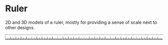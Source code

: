 Ruler
=====

2D and 3D models of a ruler, mostly for providing a sense of scale next to other designs.

![exports/ruler-2d-x-300.png](exports/ruler-2d-x-300.png)
